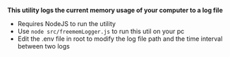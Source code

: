 **This utility logs the current memory usage of your computer to a log file**

- Requires NodeJS to run the utility
- Use `node src/freememLogger.js` to run this util on your pc
- Edit the .env file in root to modify the log file path and the time interval between two logs
